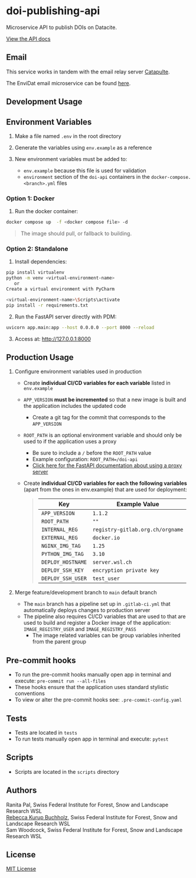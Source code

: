 # doi-publishing-api

Microservice API to publish DOIs on Datacite.

[View the API docs](https://www.envidat.ch/doi-api/docs)

## Email 

This service works in tandem with the email relay server [Catapulte](https://github.com/jdrouet/catapulte).

The EnviDat email microservice can be found [here](https://gitlabext.wsl.ch/EnviDat/email-microservice).

## Development Usage

## Environment Variables

1. Make a file named `.env` in the root directory

2. Generate the variables using `env.example` as a reference

3. New environment variables must be added to:
      - `env.example` because this file is used for validation
      - `environment` section of the `doi-api` containers in the `docker-compose.<branch>.yml` files

### Option 1: Docker

1. Run the docker container:

```bash
docker compose up  -f <docker compose file> -d
```

> The image should pull, or fallback to building.


### Option 2: Standalone

1. Install dependencies:

```bash
pip install virtualenv
python -m venv <virtual-environment-name>
   or
Create a virtual environment with PyCharm

<virtual-environment-name>\Scripts\activate
pip install -r requirements.txt
```

2. Run the FastAPI server directly with PDM:

```bash
uvicorn app.main:app --host 0.0.0.0 --port 8000 --reload
```

3. Access at: http://127.0.0.1:8000

## Production Usage

1. Configure environment variables used in production

   - Create **individual CI/CD variables for each variable** listed in `env.example`
   - `APP_VERSION` **must be incremented** so that a new image is built and the application includes the updated code
     - Create a git tag for the commit that corresponds to the `APP_VERSION`
   - `ROOT_PATH` is an optional environment variable and should only be used to if the application uses a proxy
     - Be sure to include a `/` before the `ROOT_PATH` value
     - Example configuration: `ROOT_PATH=/doi-api`
     - [Click here for the FastAPI documentation about using a proxy server](https://fastapi.tiangolo.com/advanced/behind-a-proxy/)
   - Create **individual CI/CD variables for each the following variables** (apart from the ones in env.example) that are used for deployment:

     > | Key                        | Example Value                    |
     > |----------------------------| -------------------------------- |
     > | `APP_VERSION`              | `1.1.2`                          |
     > | `ROOT_PATH`                | `""`                             
     > | `INTERNAL_REG`             | `registry-gitlab.org.ch/orgname` |
     > | `EXTERNAL_REG`             | `docker.io`                      |
     > | `NGINX_IMG_TAG`            | `1.25`                           |
     > | `PYTHON_IMG_TAG`           | `3.10`                           |
     > | `DEPLOY_HOSTNAME`          | `server.wsl.ch`                  |
     > | `DEPLOY_SSH_KEY`           | `encryption private key`         |
     > | `DEPLOY_SSH_USER`          | `test_user`                      |
    
2. Merge feature/development branch to `main` default branch
   - The `main` branch has a pipeline set up in `.gitlab-ci.yml` that automatically deploys changes to production server
   - The pipeline also requires CI/CD variables that are used to that are used to build and register a Docker image of the application: `IMAGE_REGISTRY_USER` and `IMAGE_REGISTRY_PASS`
     - The image related variables can be group variables inherited from the parent group

## Pre-commit hooks

- To run the pre-commit hooks manually open app in terminal and execute: `pre-commit run --all-files`
- These hooks ensure that the application uses standard stylistic conventions
- To view or alter the pre-commit hooks see: `.pre-commit-config.yaml`

## Tests

- Tests are located in `tests`
- To run tests manually open app in terminal and execute: `pytest`

## Scripts

- Scripts are located in the `scripts` directory

## Authors
Ranita Pal, Swiss Federal Institute for Forest, Snow and Landscape Research WSL \
[Rebecca Kurup Buchholz](https://www.linkedin.com/in/rebeccakurupbuchholz/), Swiss Federal Institute for Forest, Snow and Landscape Research WSL \
Sam Woodcock, Swiss Federal Institute for Forest, Snow and Landscape Research WSL

## License

[MIT License](https://gitlabext.wsl.ch/EnviDat/envidat-converters-api/-/blob/main/LICENSE?ref_type=heads)